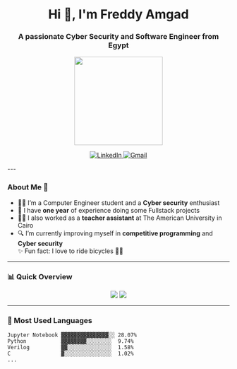 <h1 align="center">Hi 👋, I'm Freddy Amgad</h1>
<h3 align="center">A passionate Cyber Security and Software Engineer from Egypt</h3>

<p align="center">
  <img src="https://media.giphy.com/media/L8K62iTDkzGX6/giphy.gif" width="200" />
</p>
<p align="center">
  <a href="https://linkedin.com/in/your-linkedin-username">
    <img src="https://img.shields.io/badge/LinkedIn-0077B5?style=for-the-badge&logo=linkedin&logoColor=white" alt="LinkedIn" />
  </a>
  <a href="mailto:your.email@gmail.com">
    <img src="https://img.shields.io/badge/Gmail-D14836?style=for-the-badge&logo=gmail&logoColor=white" alt="Gmail" />
  </a>
</p>
---

### About Me 📌
- 👩‍💻 I’m a Computer Engineer student and a **Cyber security** enthusiast  
- 💼 I have **one year** of experience doing some Fullstack projects  
- 🧑‍🏫 I also worked as a **teacher assistant** at The American University in Cairo  
- 🔍 I’m currently improving myself in **competitive programming** and **Cyber security**  
✨ Fun fact: I love to ride bicycles 🚴‍♀️

---

### 📊 Quick Overview
<div align="center">
  <img src="https://github-readme-stats.vercel.app/api?username=FreddyAmgad&show_icons=true&theme=tokyonight&count_private=true" />
  <img src="https://github-readme-stats.vercel.app/api/top-langs/?username=FreddyAmgad&layout=compact&theme=tokyonight" />
</div>

---

### 🧠 Most Used Languages
```text
Jupyter Notebook ▓▓▓▓▓▓▓▓▓▓▓▓▓▓▓░░ 28.07%
Python           ▓▓▓▓▓▓▓▓░░░░░░░░  9.74%
Verilog          ▓▓░░░░░░░░░░░░░░  1.58%
C                ▓░░░░░░░░░░░░░░░  1.02%
...
